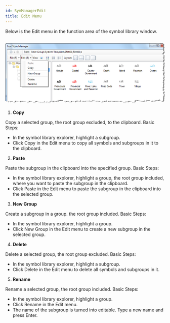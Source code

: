 ```yaml
---
id: SymManagerEdit
title: Edit Menu 
---  
```



Below is the Edit menu in the function area of the symbol library window.

![](img-en/EditMenu.png)  
---  
  
  1. **Copy**

Copy a selected group, the root group excluded, to the clipboard. Basic Steps:

  * In the symbol library explorer, highlight a subgroup.
  * Click Copy in the Edit menu to copy all symbols and subgroups in it to the clipboard.
  2. **Paste**

Paste the subgroup in the clipboard into the specified group. Basic Steps:

  * In the symbol library explorer, highlight a group, the root group included, where you want to paste the subgroup in the clipboard.
  * Click Paste in the Edit menu to paste the subgroup in the clipboard into the selected group.
  3. **New Group**

Create a subgroup in a group. the root group included. Basic Steps:

  * In the symbol library explorer, highlight a group.
  * Click New Group in the Edit menu to create a new subgroup in the selected group.
  4. **Delete**

Delete a selected group, the root group excluded. Basic Steps:

  * In the symbol library explorer, highlight a subgroup.
  * Click Delete in the Edit menu to delete all symbols and subgroups in it.
  5. **Rename**

Rename a selected group, the root group included. Basic Steps:

  * In the symbol library explorer, highlight a group.
  * Click Rename in the Edit menu.
  * The name of the subgroup is turned into editable. Type a new name and press Enter.